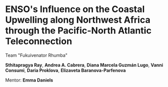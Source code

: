 # ENSO's Influence on the Coastal Upwelling along Northwest Africa through the Pacific-North Atlantic Teleconnection

Team "Fukuivenator Rhumba"

**Sthitapragya Ray**, **Andrea A. Cabrera**, **Diana Marcela Guzmán Lugo**, **Vanni Consumi**, **Daria Proklova**, **Elizaveta Baranova-Parfenova**

Mentor: **Emma Daniels**

